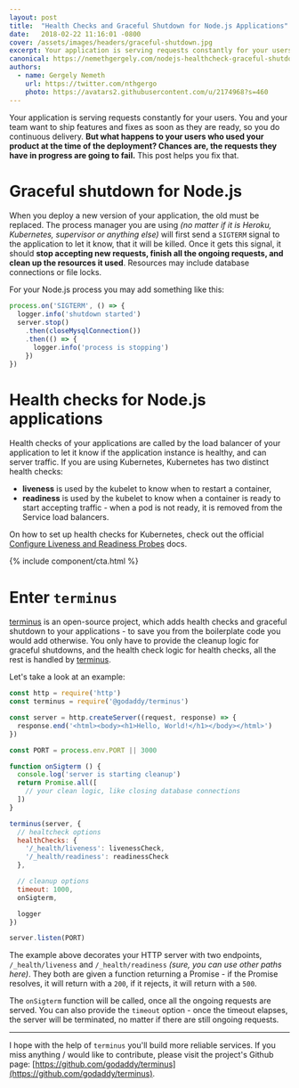 ```yaml
---
layout: post
title:  "Health Checks and Graceful Shutdown for Node.js Applications"
date:   2018-02-22 11:16:01 -0800
cover: /assets/images/headers/graceful-shutdown.jpg
excerpt: Your application is serving requests constantly for your users. You and your team want to ship features and fixes as soon as they are ready, so you do continuous delivery. But what happens to your users who used your product at the time of the deployment? Chances are, the requests they have in progress are going to fail. This post helps you fix that.
canonical: https://nemethgergely.com/nodejs-healthcheck-graceful-shutdown
authors:
  - name: Gergely Nemeth
    url: https://twitter.com/nthgergo
    photo: https://avatars2.githubusercontent.com/u/2174968?s=460
---
```


Your application is serving requests constantly for your users. You and your team want to ship features and fixes as soon as they are ready, so you do continuous delivery. **But what happens to your users who used your product at the time of the deployment? Chances are, the requests they have in progress are going to fail.** This post helps you fix that.

# Graceful shutdown for Node.js

When you deploy a new version of your application, the old must be replaced. The process manager you are using *(no matter if it is Heroku, Kubernetes, supervisor or anything else)* will first send a `SIGTERM` signal to the application to let it know, that it will be killed. Once it gets this signal, it should **stop accepting new requests, finish all the ongoing requests, and clean up the resources it used**. Resources may include database connections or file locks.

For your Node.js process you may add something like this:

```javascript
process.on('SIGTERM', () => {
  logger.info('shutdown started')
  server.stop()
    .then(closeMysqlConnection())
    .then(() => {
      logger.info('process is stopping')
    })
})
```

# Health checks for Node.js applications

Health checks of your applications are called by the load balancer of your application to let it know if the application instance is healthy, and can server traffic. If you are using Kubernetes, Kubernetes has two distinct health checks:

* **liveness** is used by the kubelet to know when to restart a container,
* **readiness** is used by the kubelet to know when a container is ready to start accepting traffic - when a pod is not ready, it is removed from the Service load balancers.

On how to set up health checks for Kubernetes, check out the official [Configure Liveness and Readiness Probes](https://kubernetes.io/docs/tasks/configure-pod-container/configure-liveness-readiness-probes/) docs.

{% include component/cta.html %}

# Enter `terminus`

[terminus](https://github.com/godaddy/terminus) is an open-source project, which adds health checks and graceful shutdown to your applications - to save you from the boilerplate code you would add otherwise. You only have to provide the cleanup logic for graceful shutdowns, and the health check logic for health checks, all the rest is handled by [terminus](https://github.com/godaddy/terminus).

Let's take a look at an example:

```javascript
const http = require('http')
const terminus = require('@godaddy/terminus')

const server = http.createServer((request, response) => {
  response.end('<html><body><h1>Hello, World!</h1></body></html>')
})

const PORT = process.env.PORT || 3000

function onSigterm () {
  console.log('server is starting cleanup')
  return Promise.all([
    // your clean logic, like closing database connections
  ])
}

terminus(server, {
  // healtcheck options
  healthChecks: {
    '/_health/liveness': livenessCheck,
    '/_health/readiness': readinessCheck
  },

  // cleanup options
  timeout: 1000,
  onSigterm,

  logger
})

server.listen(PORT)
```

The example above decorates your HTTP server with two endpoints, `/_health/liveness` and `/_health/readiness` *(sure, you can use other paths here)*. They both are given a function returning a Promise - if the Promise resolves, it will return with a `200`, if it rejects, it will return with a `500`.

The `onSigterm` function will be called, once all the ongoing requests are served. You can also provide the `timeout` option - once the timeout elapses, the server will be terminated, no matter if there are still ongoing requests.

---

I hope with the help of `terminus` you'll build more reliable services. If you miss anything / would like to contribute, please visit the project's Github page: [https://github.com/godaddy/terminus](https://github.com/godaddy/terminus).
